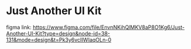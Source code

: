 
# Just Another UI Kit

figma link: https://www.figma.com/file/EnvnNKihQlMKV8aP8O1Kg6/Just-Another-UI-Kit?type=design&node-id=38-131&mode=design&t=Pk3y6vcIIWIaqOLn-0

